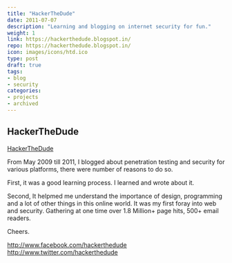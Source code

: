 ```yaml
---
title: "HackerTheDude"
date: 2011-07-07
description: "Learning and blogging on internet security for fun."
weight: 1
link: https://hackerthedude.blogspot.in/
repo: https://hackerthedude.blogspot.in/
icon: images/icons/htd.ico
type: post
draft: true
tags:
- blog
- security
categories:
- projects
- archived
---
```


## HackerTheDude

[HackerTheDude](http://hackerthedude.blogspot.in/)

From May 2009 till 2011, I blogged about penetration testing and security for various platforms, there were number of reasons to do so. 

First, it was a good learning process. I learned and wrote about it. 

Second, It helpmed me understand the importance of design, programming and a lot of other things in this online world. It was my first foray into web and security. Gathering at one time over 1.8 Million+ page hits, 500+ email readers. 

Cheers.

http://www.facebook.com/hackerthedude
http://www.twitter.com/hackerthedude
